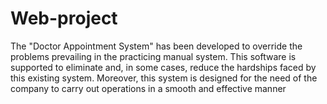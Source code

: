 # Web-project
The "Doctor Appointment System" has been developed to override the problems prevailing in the practicing manual system. This software is supported to eliminate and, in some cases, reduce the hardships faced by this existing system. Moreover, this system is designed for the need of the company to carry out operations in a smooth and effective manner
